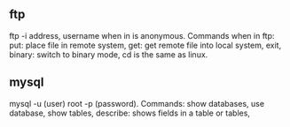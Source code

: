 ## ftp
ftp -i address, username when in is anonymous.
Commands when in ftp: put: place file in remote system, get: get remote file into local system, exit, binary: switch to binary mode, cd is the same as linux.
## mysql
mysql -u (user) root -p (password).
Commands: show databases, use database, show tables, describe: shows fields in a table or tables, 
